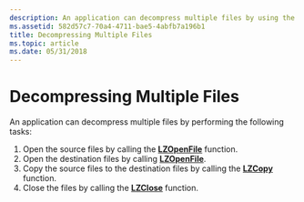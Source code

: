 ```yaml
---
description: An application can decompress multiple files by using the LZOpenFile, LZCopy, and LZClose functions.
ms.assetid: 582d57c7-70a4-4711-bae5-4abfb7a196b1
title: Decompressing Multiple Files
ms.topic: article
ms.date: 05/31/2018
---
```


# Decompressing Multiple Files

An application can decompress multiple files by performing the following tasks:

1.  Open the source files by calling the [**LZOpenFile**](/windows/desktop/api/LzExpand/nf-lzexpand-lzopenfilea) function.
2.  Open the destination files by calling [**LZOpenFile**](/windows/desktop/api/LzExpand/nf-lzexpand-lzopenfilea).
3.  Copy the source files to the destination files by calling the [**LZCopy**](/windows/desktop/api/LzExpand/nf-lzexpand-lzcopy) function.
4.  Close the files by calling the [**LZClose**](/windows/desktop/api/LzExpand/nf-lzexpand-lzclose) function.

 

 



